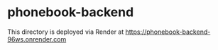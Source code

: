 # phonebook-backend

This directory is deployed via Render at https://phonebook-backend-96ws.onrender.com
